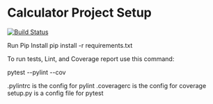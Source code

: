 # Calculator Project Setup
[![Build Status](https://app.travis-ci.com/tarunvinay007/calculator.svg?branch=main)](https://app.travis-ci.com/tarunvinay007/calculator)

Run Pip Install
pip install -r requirements.txt

To run tests, Lint, and Coverage report use this command:

pytest  --pylint --cov

.pylintrc is the config for pylint
.coveragerc is the config for coverage
setup.py is a config file for pytest
